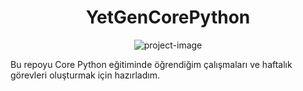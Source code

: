 <h1 align="center" id="title">YetGenCorePython</h1>

<p align="center"><img src="https://yetkingencler.com/wp-content/uploads/2021/07/YetGenLogo.png" alt="project-image"></p>

<p id="description">Bu repoyu Core Python eğitiminde öğrendiğim çalışmaları ve haftalık görevleri oluşturmak için hazırladım.</p>
